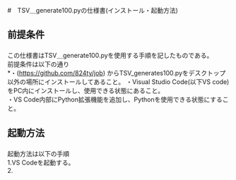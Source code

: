 #　TSV＿generate100.pyの仕様書(インストール・起動方法)<h2>

##  前提条件<h3>
  この仕様書はTSV＿generate100.pyを使用する手順を記したものである。<br>
  前提条件は以下の通り<br>
  *・(https://github.com/824ty/job) からTSV_generates100.pyをデスクトップ以外の場所にインストールしてあること。
  ・Visual Studio Code(以下VS code)をPC内にインストールし、使用できる状態にあること。<br>
  ・VS Code内部にPython拡張機能を追加し、Pythonを使用できる状態にすること。<br>
##  起動方法<h3>
  起動方法は以下の手順<br>
  1.VS Codeを起動する。<br>
  2.
